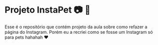 # Projeto InstaPet :camera: :dog:

Esse é o repositório que contém projeto da aula sobre como refazer a página do Instagram. Porém eu a recriei como se fosse um Instagram só para pets hahahah :heart:



